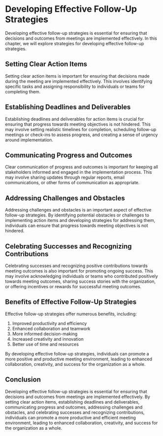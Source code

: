 Developing Effective Follow-Up Strategies
=================================================================================

Developing effective follow-up strategies is essential for ensuring that decisions and outcomes from meetings are implemented effectively. In this chapter, we will explore strategies for developing effective follow-up strategies.

Setting Clear Action Items
--------------------------

Setting clear action items is important for ensuring that decisions made during the meeting are implemented effectively. This involves identifying specific tasks and assigning responsibility to individuals or teams for completing them.

Establishing Deadlines and Deliverables
---------------------------------------

Establishing deadlines and deliverables for action items is crucial for ensuring that progress towards meeting objectives is not hindered. This may involve setting realistic timelines for completion, scheduling follow-up meetings or check-ins to assess progress, and creating a sense of urgency around implementation.

Communicating Progress and Outcomes
-----------------------------------

Clear communication of progress and outcomes is important for keeping all stakeholders informed and engaged in the implementation process. This may involve sharing updates through regular reports, email communications, or other forms of communication as appropriate.

Addressing Challenges and Obstacles
-----------------------------------

Addressing challenges and obstacles is an important aspect of effective follow-up strategies. By identifying potential obstacles or challenges to implementing action items and developing strategies for addressing them, individuals can ensure that progress towards meeting objectives is not hindered.

Celebrating Successes and Recognizing Contributions
---------------------------------------------------

Celebrating successes and recognizing positive contributions towards meeting outcomes is also important for promoting ongoing success. This may involve acknowledging individuals or teams who contributed positively towards meeting outcomes, sharing success stories with the organization, or offering incentives or rewards for successful meeting outcomes.

Benefits of Effective Follow-Up Strategies
------------------------------------------

Effective follow-up strategies offer numerous benefits, including:

1. Improved productivity and efficiency
2. Enhanced collaboration and teamwork
3. More informed decision-making
4. Increased creativity and innovation
5. Better use of time and resources

By developing effective follow-up strategies, individuals can promote a more positive and productive meeting environment, leading to enhanced collaboration, creativity, and success for the organization as a whole.

Conclusion
----------

Developing effective follow-up strategies is essential for ensuring that decisions and outcomes from meetings are implemented effectively. By setting clear action items, establishing deadlines and deliverables, communicating progress and outcomes, addressing challenges and obstacles, and celebrating successes and recognizing contributions, individuals can promote a more productive and efficient meeting environment, leading to enhanced collaboration, creativity, and success for the organization as a whole.
